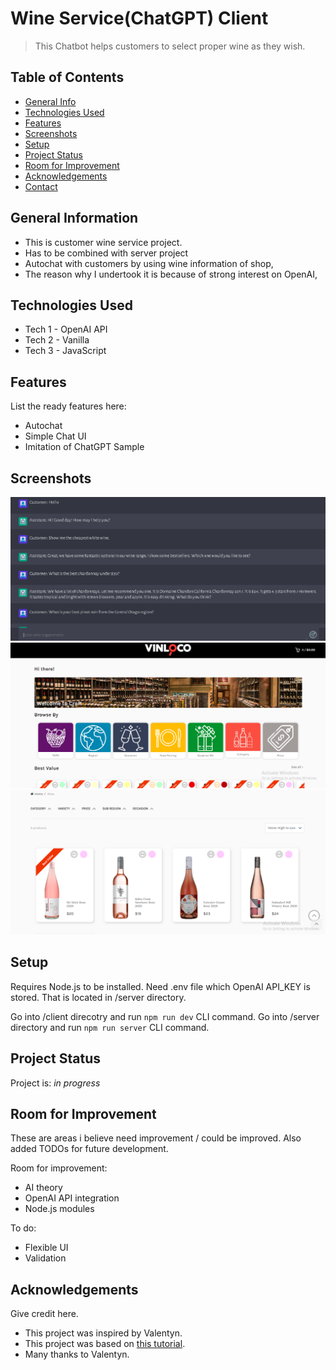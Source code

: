 # Wine Service(ChatGPT) Client

> This Chatbot helps customers to select proper wine as they wish.

## Table of Contents

- [General Info](#general-information)
- [Technologies Used](#technologies-used)
- [Features](#features)
- [Screenshots](#screenshots)
- [Setup](#setup)
- [Project Status](#project-status)
- [Room for Improvement](#room-for-improvement)
- [Acknowledgements](#acknowledgements)
- [Contact](#contact)

## General Information

- This is customer wine service project.
- Has to be combined with server project
- Autochat with customers by using wine information of shop,
- The reason why I undertook it is because of strong interest on OpenAI,

## Technologies Used

- Tech 1 - OpenAI API
- Tech 2 - Vanilla
- Tech 3 - JavaScript

## Features

List the ready features here:

- Autochat
- Simple Chat UI
- Imitation of ChatGPT Sample

## Screenshots

![Chat screenshot](./img/screenshot-1.png)
![Wineinfo screenshot](./img/screenshot-2.png)
![Finetuning screenshot](./img/screenshot-3.png)

<!-- If you have screenshots you'd like to share, include them here. -->

## Setup

Requires Node.js to be installed.
Need .env file which OpenAI API_KEY is stored. That is located in /server directory.

Go into /client direcotry and run `npm run dev` CLI command.
Go into /server directory and run `npm run server` CLI command.

## Project Status

Project is: _in progress_

## Room for Improvement

These are areas i believe need improvement / could be improved. Also added TODOs for future development.

Room for improvement:

- AI theory
- OpenAI API integration
- Node.js modules

To do:

- Flexible UI
- Validation

## Acknowledgements

Give credit here.

- This project was inspired by Valentyn.
- This project was based on [this tutorial](https://platform.openai.com/docs/).
- Many thanks to Valentyn.

